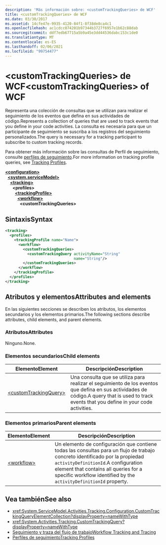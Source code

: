 ```yaml
---
description: 'Más información sobre: <customTrackingQueries> de WCF'
title: <customTrackingQueries> de WCF
ms.date: 03/30/2017
ms.assetid: 14cfe47e-9935-4120-84f1-8f38de8ca4c1
ms.openlocfilehash: ac1cdcc074201b97344b3727f6957e1b62c88dab
ms.sourcegitcommit: ddf7edb67715a5b9a45e3dd44536dabc153c1de0
ms.translationtype: MT
ms.contentlocale: es-ES
ms.lasthandoff: 02/06/2021
ms.locfileid: "99754477"
---
```

# <a name="customtrackingqueries-of-wcf"></a><span data-ttu-id="df6fd-103">\<customTrackingQueries> de WCF</span><span class="sxs-lookup"><span data-stu-id="df6fd-103">\<customTrackingQueries> of WCF</span></span>

<span data-ttu-id="df6fd-104">Representa una colección de consultas que se utilizan para realizar el seguimiento de los eventos que defina en sus actividades de código.</span><span class="sxs-lookup"><span data-stu-id="df6fd-104">Represents a collection of queries that are used to track events that you define in your code activities.</span></span> <span data-ttu-id="df6fd-105">La consulta es necesaria para que un participante de seguimiento se suscriba a los registros del seguimiento personalizados.</span><span class="sxs-lookup"><span data-stu-id="df6fd-105">The query is necessary for a tracking participant to subscribe to custom tracking records.</span></span>  
  
<span data-ttu-id="df6fd-106">Para obtener más información sobre las consultas de Perfil de seguimiento, consulte [perfiles de seguimiento](../../../windows-workflow-foundation/tracking-profiles.md).</span><span class="sxs-lookup"><span data-stu-id="df6fd-106">For more information on tracking profile queries, see [Tracking Profiles](../../../windows-workflow-foundation/tracking-profiles.md).</span></span>
  
[**\<configuration>**](../configuration-element.md)\
&nbsp;&nbsp;[**\<system.serviceModel>**](system-servicemodel.md)\
&nbsp;&nbsp;&nbsp;&nbsp;[**\<tracking>**](tracking-of-wcf.md)\
&nbsp;&nbsp;&nbsp;&nbsp;&nbsp;&nbsp;**\<profiles>**\
&nbsp;&nbsp;&nbsp;&nbsp;&nbsp;&nbsp;&nbsp;&nbsp;[**\<trackingProfile>**](trackingprofile-of-wcf.md)\
&nbsp;&nbsp;&nbsp;&nbsp;&nbsp;&nbsp;&nbsp;&nbsp;&nbsp;&nbsp;[**\<workflow>**](workflow-of-wcf.md)\
&nbsp;&nbsp;&nbsp;&nbsp;&nbsp;&nbsp;&nbsp;&nbsp;&nbsp;&nbsp;&nbsp;&nbsp;**\<customTrackingQueries>**  

## <a name="syntax"></a><span data-ttu-id="df6fd-107">Sintaxis</span><span class="sxs-lookup"><span data-stu-id="df6fd-107">Syntax</span></span>  
  
```xml  
<tracking>
  <profiles>
    <trackingProfile name="Name">
      <workflow>
        <customTrackingQueries>
          <customTrackingQuery activityName="String"
                               name="String"/>
        </customTrackingQueries>
      </workflow>
    </trackingProfile>
  </profiles>
</tracking>
```  
  
## <a name="attributes-and-elements"></a><span data-ttu-id="df6fd-108">Atributos y elementos</span><span class="sxs-lookup"><span data-stu-id="df6fd-108">Attributes and elements</span></span>

<span data-ttu-id="df6fd-109">En las siguientes secciones se describen los atributos, los elementos secundarios y los elementos primarios.</span><span class="sxs-lookup"><span data-stu-id="df6fd-109">The following sections describe attributes, child elements, and parent elements.</span></span>  
  
### <a name="attributes"></a><span data-ttu-id="df6fd-110">Atributos</span><span class="sxs-lookup"><span data-stu-id="df6fd-110">Attributes</span></span>

<span data-ttu-id="df6fd-111">Ninguno.</span><span class="sxs-lookup"><span data-stu-id="df6fd-111">None.</span></span>
  
### <a name="child-elements"></a><span data-ttu-id="df6fd-112">Elementos secundarios</span><span class="sxs-lookup"><span data-stu-id="df6fd-112">Child elements</span></span>
  
|<span data-ttu-id="df6fd-113">Elemento</span><span class="sxs-lookup"><span data-stu-id="df6fd-113">Element</span></span>|<span data-ttu-id="df6fd-114">Descripción</span><span class="sxs-lookup"><span data-stu-id="df6fd-114">Description</span></span>|  
|-------------|-----------------|  
|[\<customTrackingQuery>](customtrackingquery-of-wcf.md)|<span data-ttu-id="df6fd-115">Una consulta que se utiliza para realizar el seguimiento de los eventos que defina en sus actividades de código.</span><span class="sxs-lookup"><span data-stu-id="df6fd-115">A query that is used to track events that you define in your code activities.</span></span>|  
  
### <a name="parent-elements"></a><span data-ttu-id="df6fd-116">Elementos primarios</span><span class="sxs-lookup"><span data-stu-id="df6fd-116">Parent elements</span></span>  
  
|<span data-ttu-id="df6fd-117">Elemento</span><span class="sxs-lookup"><span data-stu-id="df6fd-117">Element</span></span>|<span data-ttu-id="df6fd-118">Descripción</span><span class="sxs-lookup"><span data-stu-id="df6fd-118">Description</span></span>|  
|-------------|-----------------|  
|[\<workflow>](../windows-workflow-foundation/workflow.md)|<span data-ttu-id="df6fd-119">Un elemento de configuración que contiene todas las consultas para un flujo de trabajo concreto identificado por la propiedad `activityDefinitionId`.</span><span class="sxs-lookup"><span data-stu-id="df6fd-119">A configuration element that contains all queries for a specific workflow identified by the `activityDefinitionId` property.</span></span>|  
  
## <a name="see-also"></a><span data-ttu-id="df6fd-120">Vea también</span><span class="sxs-lookup"><span data-stu-id="df6fd-120">See also</span></span>

- <xref:System.ServiceModel.Activities.Tracking.Configuration.CustomTrackingQueryElementCollection?displayProperty=nameWithType>
- <xref:System.Activities.Tracking.CustomTrackingQuery?displayProperty=nameWithType>
- [<span data-ttu-id="df6fd-121">Seguimiento y traza del flujo de trabajo</span><span class="sxs-lookup"><span data-stu-id="df6fd-121">Workflow Tracking and Tracing</span></span>](../../../windows-workflow-foundation/workflow-tracking-and-tracing.md)
- [<span data-ttu-id="df6fd-122">Perfiles de seguimiento</span><span class="sxs-lookup"><span data-stu-id="df6fd-122">Tracking Profiles</span></span>](../../../windows-workflow-foundation/tracking-profiles.md)
